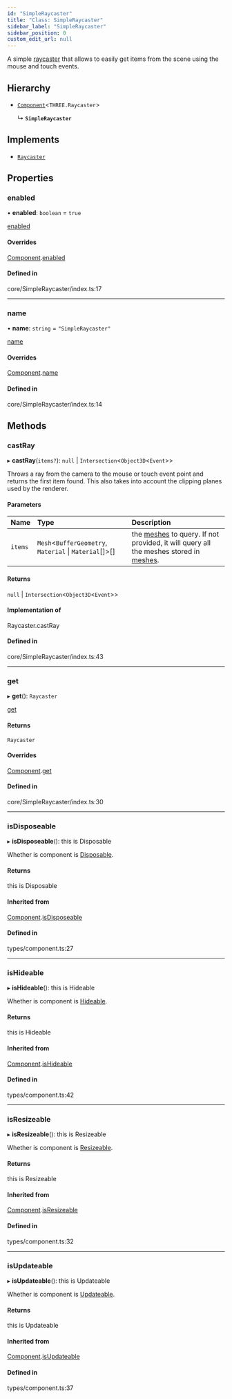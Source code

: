 ```yaml
---
id: "SimpleRaycaster"
title: "Class: SimpleRaycaster"
sidebar_label: "SimpleRaycaster"
sidebar_position: 0
custom_edit_url: null
---
```


A simple [raycaster](https://threejs.org/docs/#api/en/core/Raycaster)
that allows to easily get items from the scene using the mouse and touch
events.

## Hierarchy

- [`Component`](Component.md)<`THREE.Raycaster`\>

  ↳ **`SimpleRaycaster`**

## Implements

- [`Raycaster`](../interfaces/Raycaster.md)

## Properties

### enabled

• **enabled**: `boolean` = `true`

[enabled](Component.md#enabled)

#### Overrides

[Component](Component.md).[enabled](Component.md#enabled)

#### Defined in

core/SimpleRaycaster/index.ts:17

___

### name

• **name**: `string` = `"SimpleRaycaster"`

[name](Component.md#name)

#### Overrides

[Component](Component.md).[name](Component.md#name)

#### Defined in

core/SimpleRaycaster/index.ts:14

## Methods

### castRay

▸ **castRay**(`items?`): ``null`` \| `Intersection`<`Object3D`<`Event`\>\>

Throws a ray from the camera to the mouse or touch event point and returns
the first item found. This also takes into account the clipping planes
used by the renderer.

#### Parameters

| Name | Type | Description |
| :------ | :------ | :------ |
| `items` | `Mesh`<`BufferGeometry`, `Material` \| `Material`[]\>[] | the [meshes](https://threejs.org/docs/#api/en/objects/Mesh) to query. If not provided, it will query all the meshes stored in [meshes](Components.md#meshes). |

#### Returns

``null`` \| `Intersection`<`Object3D`<`Event`\>\>

#### Implementation of

Raycaster.castRay

#### Defined in

core/SimpleRaycaster/index.ts:43

___

### get

▸ **get**(): `Raycaster`

[get](Component.md#get)

#### Returns

`Raycaster`

#### Overrides

[Component](Component.md).[get](Component.md#get)

#### Defined in

core/SimpleRaycaster/index.ts:30

___

### isDisposeable

▸ **isDisposeable**(): this is Disposable

Whether is component is [Disposable](../interfaces/Disposable.md).

#### Returns

this is Disposable

#### Inherited from

[Component](Component.md).[isDisposeable](Component.md#isdisposeable)

#### Defined in

types/component.ts:27

___

### isHideable

▸ **isHideable**(): this is Hideable

Whether is component is [Hideable](../interfaces/Hideable.md).

#### Returns

this is Hideable

#### Inherited from

[Component](Component.md).[isHideable](Component.md#ishideable)

#### Defined in

types/component.ts:42

___

### isResizeable

▸ **isResizeable**(): this is Resizeable

Whether is component is [Resizeable](../interfaces/Resizeable.md).

#### Returns

this is Resizeable

#### Inherited from

[Component](Component.md).[isResizeable](Component.md#isresizeable)

#### Defined in

types/component.ts:32

___

### isUpdateable

▸ **isUpdateable**(): this is Updateable

Whether is component is [Updateable](../interfaces/Updateable.md).

#### Returns

this is Updateable

#### Inherited from

[Component](Component.md).[isUpdateable](Component.md#isupdateable)

#### Defined in

types/component.ts:37
